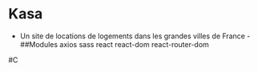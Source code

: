 # Kasa

- Un site de locations de logements dans les grandes villes de France -
##Modules 
axios
sass
react
react-dom
react-router-dom

#C


